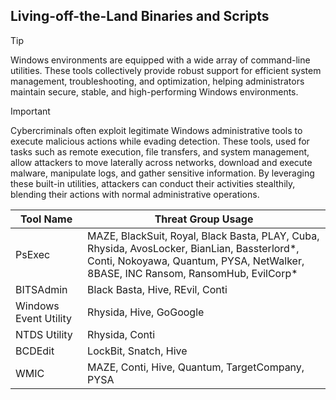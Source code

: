 ## Living-off-the-Land Binaries and Scripts

> [!TIP]
> Windows environments are equipped with a wide array of command-line utilities. These tools collectively provide robust support for efficient system management, troubleshooting, and optimization, helping administrators maintain secure, stable, and high-performing Windows environments. 

> [!IMPORTANT]
> Cybercriminals often exploit legitimate Windows administrative tools to execute malicious actions while evading detection. These tools, used for tasks such as remote execution, file transfers, and system management, allow attackers to move laterally across networks, download and execute malware, manipulate logs, and gather sensitive information. By leveraging these built-in utilities, attackers can conduct their activities stealthily, blending their actions with normal administrative operations.

| Tool Name | Threat Group Usage |
|---|---|
| PsExec | MAZE, BlackSuit, Royal, Black Basta, PLAY, Cuba, Rhysida, AvosLocker, BianLian, Bassterlord*, Conti, Nokoyawa, Quantum, PYSA, NetWalker, 8BASE, INC Ransom, RansomHub, EvilCorp* |
| BITSAdmin | Black Basta, Hive, REvil, Conti |
| Windows Event Utility | Rhysida, Hive, GoGoogle |
| NTDS Utility | Rhysida, Conti |
| BCDEdit | LockBit, Snatch, Hive |
| WMIC | MAZE, Conti, Hive, Quantum, TargetCompany, PYSA |

